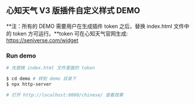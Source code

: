 
## 心知天气 V3 版插件自定义样式 DEMO

**注：所有的 DEMO 需要用户在生成插件 token 之后，替换 index.html 文件中的 token 方可运行。**token 可在心知天气官网生成: https://seniverse.com/widget

### Run demo

```bash
# 先替换 index.html 文件里面的 token

$ cd demo # 转到 demo 目录下
$ npx http-server

# 打开 http://localhost:8080/chinese/ 查看效果
```
